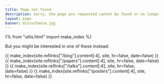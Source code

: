 ```yaml
---
title: Page not found
description: Sorry, the page you requested cannot be found or no longer exists.
layout: page
banner: disturbance.jpg
---
```


{% from "utils.html" import make_index %}

But you might be interested in one of these instead:

<div class="research-index">
    {{ make_index(site.reflinks["/blog"].content[:4], site, hr=false, date=false) }}
    {{ make_index(site.reflinks["/papers"].content[:4], site, hr=false, date=false) }}
    {{ make_index(site.reflinks["/talks"].content[:4], site, hr=false, date=false) }}
    {{ make_index(site.reflinks["/posters"].content[:4], site, hr=false, date=false) }}
</div>
